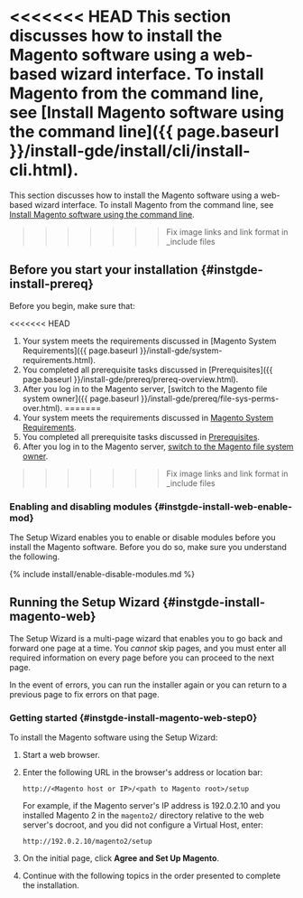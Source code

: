 <<<<<<< HEAD
This section discusses how to install the Magento software using a web-based wizard interface. To install Magento from the command line, see [Install Magento software using the command line]({{ page.baseurl }}/install-gde/install/cli/install-cli.html).
=======
<div markdown="1">

This section discusses how to install the Magento software using a web-based wizard interface. To install Magento from the command line, see <a href="{{page.baseurl}}/install-gde/install/cli/install-cli.html">Install Magento software using the command line</a>.
>>>>>>> Fix image links and link format in _include files

## Before you start your installation   {#instgde-install-prereq}

Before you begin, make sure that:

<<<<<<< HEAD
1.	Your system meets the requirements discussed in [Magento System Requirements]({{ page.baseurl }}/install-gde/system-requirements.html).
2.	You completed all prerequisite tasks discussed in [Prerequisites]({{ page.baseurl }}/install-gde/prereq/prereq-overview.html).
4.	After you log in to the Magento server, [switch to the Magento file system owner]({{ page.baseurl }}/install-gde/prereq/file-sys-perms-over.html).
=======
1.	Your system meets the requirements discussed in <a href="{{page.baseurl}}/install-gde/system-requirements.html">Magento System Requirements</a>.
2.	You completed all prerequisite tasks discussed in <a href="{{page.baseurl}}/install-gde/prereq/prereq-overview.html">Prerequisites</a>.
4.	After you log in to the Magento server, <a href="{{page.baseurl}}/install-gde/prereq/file-sys-perms-over.html">switch to the Magento file system owner</a>.
>>>>>>> Fix image links and link format in _include files

### Enabling and disabling modules   {#instgde-install-web-enable-mod}

The Setup Wizard enables you to enable or disable modules before you install the Magento software. Before you do so, make sure you understand the following.

{% include install/enable-disable-modules.md %}

## Running the Setup Wizard   {#instgde-install-magento-web}

The Setup Wizard is a multi-page wizard that enables you to go back and forward one page at a time. You *cannot* skip pages, and you must enter all required information on every page before you can proceed to the next page.

In the event of errors, you can run the installer again or you can return to a previous page to fix errors on that page.

### Getting started   {#instgde-install-magento-web-step0}

To install the Magento software using the Setup Wizard:

1.	Start a web browser.

2.	Enter the following URL in the browser's address or location bar:

		http://<Magento host or IP>/<path to Magento root>/setup

	For example, if the Magento server's IP address is 192.0.2.10 and you installed Magento 2 in the `magento2/` directory relative to the web server's docroot, and you did not configure a Virtual Host, enter:

		http://192.0.2.10/magento2/setup

3.	On the initial page, click **Agree and Set Up Magento**.

4.	Continue with the following topics in the order presented to complete the installation.

